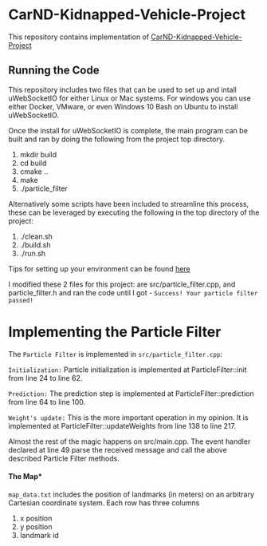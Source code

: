 # CarND-Kidnapped-Vehicle-Project
This repository contains implementation of [CarND-Kidnapped-Vehicle-Project](https://github.com/asaggi/CarND-Kidnapped-Vehicle-Project/blob/master/src/particle_filter.h)
 

## Running the Code

This repository includes two files that can be used to set up and intall uWebSocketIO for either Linux or Mac systems. For windows you can use either Docker, VMware, or even Windows 10 Bash on Ubuntu to install uWebSocketIO.

Once the install for uWebSocketIO is complete, the main program can be built and ran by doing the following from the project top directory.

1. mkdir build
2. cd build
3. cmake ..
4. make
5. ./particle_filter

Alternatively some scripts have been included to streamline this process, these can be leveraged by executing the following in the top directory of the project:

1. ./clean.sh
2. ./build.sh
3. ./run.sh

Tips for setting up your environment can be found [here](https://classroom.udacity.com/nanodegrees/nd013/parts/40f38239-66b6-46ec-ae68-03afd8a601c8/modules/0949fca6-b379-42af-a919-ee50aa304e6a/lessons/f758c44c-5e40-4e01-93b5-1a82aa4e044f/concepts/23d376c7-0195-4276-bdf0-e02f1f3c665d)

I modified these 2 files for this project: are src/particle_filter.cpp, and particle_filter.h
and ran the code until I got - `Success! Your particle filter passed!`


# Implementing the Particle Filter

The `Particle Filter` is implemented in `src/particle_filter.cpp`:

`Initialization:` Particle initialization is implemented at ParticleFilter::init from line 24 to line 62.

`Prediction:` The prediction step is implemented at ParticleFilter::prediction from line 64 to line 100.

`Weight's update:` This is the more important operation in my opinion. It is implemented at ParticleFilter::updateWeights from line 138 to line 217.

Almost the rest of the magic happens on src/main.cpp. The event handler declared at line 49 parse the received message and call the above described Particle Filter methods.
 

#### The Map*
`map_data.txt` includes the position of landmarks (in meters) on an arbitrary Cartesian coordinate system. Each row has three columns
1. x position
2. y position
3. landmark id





